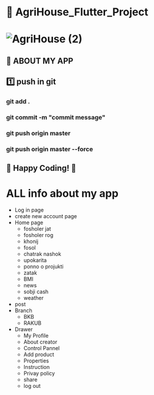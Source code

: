 

# 🌾 AgriHouse_Flutter_Project
                                              
# ![AgriHouse (2)](https://github.com/user-attachments/assets/71a5bbe5-5cd2-4072-91e6-862e01538070)

## 🔧 ABOUT MY APP

## 1️⃣ push in git

### git add .

### git commit -m "commit message"
### git push origin master
### git push origin master --force


## 🎯 Happy Coding! 🚀

# ALL info about my app
* Log in page
* create new account page
* Home page
    * fosholer jat
    * fosholer rog
    * khonij
    * fosol
    * chatrak nashok
    * upokarita
    * ponno o projukti
    * zatak
    * BMI
    * news
    * sobji cash
    * weather
* post
* Branch
    * BKB
    * RAKUB
* Drawer
    * My  Profile
    * About creator
    * Control Pannel
    * Add product
    * Properties
    * Instruction
    * Privay policy
    * share
    * log out

  

